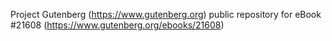 Project Gutenberg (https://www.gutenberg.org) public repository for eBook #21608 (https://www.gutenberg.org/ebooks/21608)
